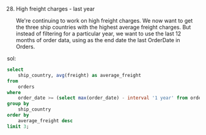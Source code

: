 28. High freight charges - last year
    
    We're continuing to work on high freight charges. We
    now want to get the three ship countries with the
    highest average freight charges. But instead of
    filtering for a particular year, we want to use the last
    12 months of order data, using as the end date the last
    OrderDate in Orders.

sol:

```SQL
select 
	ship_country, avg(freight) as average_freight 
from 
	orders
where 
	order_date >= (select max(order_date) - interval '1 year' from orders) 
group by
	ship_country
order by
	average_freight desc
limit 3;
```
